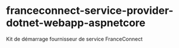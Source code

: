 # franceconnect-service-provider-dotnet-webapp-aspnetcore
Kit de démarrage fournisseur de service FranceConnect
